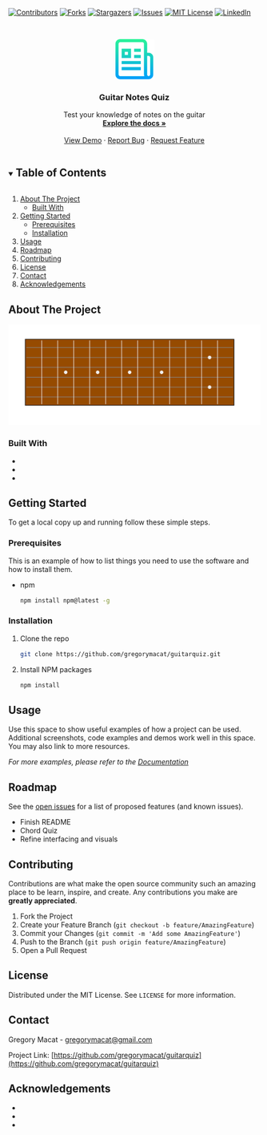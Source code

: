 <!--
*** Thanks for checking out the Best-README-Template. If you have a suggestion
*** that would make this better, please fork the repo and create a pull request
*** or simply open an issue with the tag "enhancement".
*** Thanks again! Now go create something AMAZING! :D
-->



<!-- PROJECT SHIELDS -->
<!--
*** I'm using markdown "reference style" links for readability.
*** Reference links are enclosed in brackets [ ] instead of parentheses ( ).
*** See the bottom of this document for the declaration of the reference variables
*** for contributors-url, forks-url, etc. This is an optional, concise syntax you may use.
*** https://www.markdownguide.org/basic-syntax/#reference-style-links
-->
[![Contributors][contributors-shield]][contributors-url]
[![Forks][forks-shield]][forks-url]
[![Stargazers][stars-shield]][stars-url]
[![Issues][issues-shield]][issues-url]
[![MIT License][license-shield]][license-url]
[![LinkedIn][linkedin-shield]][linkedin-url]



<!-- PROJECT LOGO -->
<br />
<p align="center">
  <a href="https://github.com/gregorymacat/guitarquiz">
    <img src="images/logo.png" alt="Logo" width="80" height="80">
  </a>

  <h3 align="center">Guitar Notes Quiz</h3>

  <p align="center">
    Test your knowledge of notes on the guitar
    <br />
    <a href="https://github.com/gregorymacat/guitarquiz"><strong>Explore the docs »</strong></a>
    <br />
    <br />
    <a href="https://github.com/gregorymacat/guitarquiz">View Demo</a>
    ·
    <a href="https://github.com/gregorymacat/guitarquiz/issues">Report Bug</a>
    ·
    <a href="https://github.com/gregorymacat/guitarquiz/issues">Request Feature</a>
  </p>
</p>



<!-- TABLE OF CONTENTS -->
<details open="open">
  <summary><h2 style="display: inline-block">Table of Contents</h2></summary>
  <ol>
    <li>
      <a href="#about-the-project">About The Project</a>
      <ul>
        <li><a href="#built-with">Built With</a></li>
      </ul>
    </li>
    <li>
      <a href="#getting-started">Getting Started</a>
      <ul>
        <li><a href="#prerequisites">Prerequisites</a></li>
        <li><a href="#installation">Installation</a></li>
      </ul>
    </li>
    <li><a href="#usage">Usage</a></li>
    <li><a href="#roadmap">Roadmap</a></li>
    <li><a href="#contributing">Contributing</a></li>
    <li><a href="#license">License</a></li>
    <li><a href="#contact">Contact</a></li>
    <li><a href="#acknowledgements">Acknowledgements</a></li>
  </ol>
</details>



<!-- ABOUT THE PROJECT -->
## About The Project

[![Product Name Screen Shot][product-screenshot]](https://example.com)


### Built With

* []()
* []()
* []()



<!-- GETTING STARTED -->
## Getting Started

To get a local copy up and running follow these simple steps.

### Prerequisites

This is an example of how to list things you need to use the software and how to install them.
* npm
  ```sh
  npm install npm@latest -g
  ```

### Installation

1. Clone the repo
   ```sh
   git clone https://github.com/gregorymacat/guitarquiz.git
   ```
2. Install NPM packages
   ```sh
   npm install
   ```



<!-- USAGE EXAMPLES -->
## Usage

Use this space to show useful examples of how a project can be used. Additional screenshots, code examples and demos work well in this space. You may also link to more resources.

_For more examples, please refer to the [Documentation](https://example.com)_



<!-- ROADMAP -->
## Roadmap

See the [open issues](https://github.com/gregorymacat/guitarquiz/issues) for a list of proposed features (and known issues).

- Finish README
- Chord Quiz
- Refine interfacing and visuals



<!-- CONTRIBUTING -->
## Contributing

Contributions are what make the open source community such an amazing place to be learn, inspire, and create. Any contributions you make are **greatly appreciated**.

1. Fork the Project
2. Create your Feature Branch (`git checkout -b feature/AmazingFeature`)
3. Commit your Changes (`git commit -m 'Add some AmazingFeature'`)
4. Push to the Branch (`git push origin feature/AmazingFeature`)
5. Open a Pull Request



<!-- LICENSE -->
## License

Distributed under the MIT License. See `LICENSE` for more information.



<!-- CONTACT -->
## Contact

Gregory Macat - gregorymacat@gmail.com

Project Link: [https://github.com/gregorymacat/guitarquiz](https://github.com/gregorymacat/guitarquiz)



<!-- ACKNOWLEDGEMENTS -->
## Acknowledgements

* []()
* []()
* []()





<!-- MARKDOWN LINKS & IMAGES -->
<!-- https://www.markdownguide.org/basic-syntax/#reference-style-links -->
[contributors-shield]: https://img.shields.io/github/contributors/gregorymacat/repo.svg?style=for-the-badge
[contributors-url]: https://github.com/gregorymacat/repo/graphs/contributors
[forks-shield]: https://img.shields.io/github/forks/gregorymacat/repo.svg?style=for-the-badge
[forks-url]: https://github.com/gregorymacat/repo/network/members
[stars-shield]: https://img.shields.io/github/stars/gregorymacat/repo.svg?style=for-the-badge
[stars-url]: https://github.com/gregorymacat/repo/stargazers
[issues-shield]: https://img.shields.io/github/issues/gregorymacat/repo.svg?style=for-the-badge
[issues-url]: https://github.com/gregorymacat/repo/issues
[license-shield]: https://img.shields.io/github/license/gregorymacat/repo.svg?style=for-the-badge
[license-url]: https://github.com/gregorymacat/repo/blob/main/LICENSE.txt
[linkedin-shield]: https://img.shields.io/badge/-LinkedIn-black.svg?style=for-the-badge&logo=linkedin&colorB=555
[linkedin-url]: https://linkedin.com/in/gregorymacat
[product-screenshot]: assets/README/fretboardquizapp.png